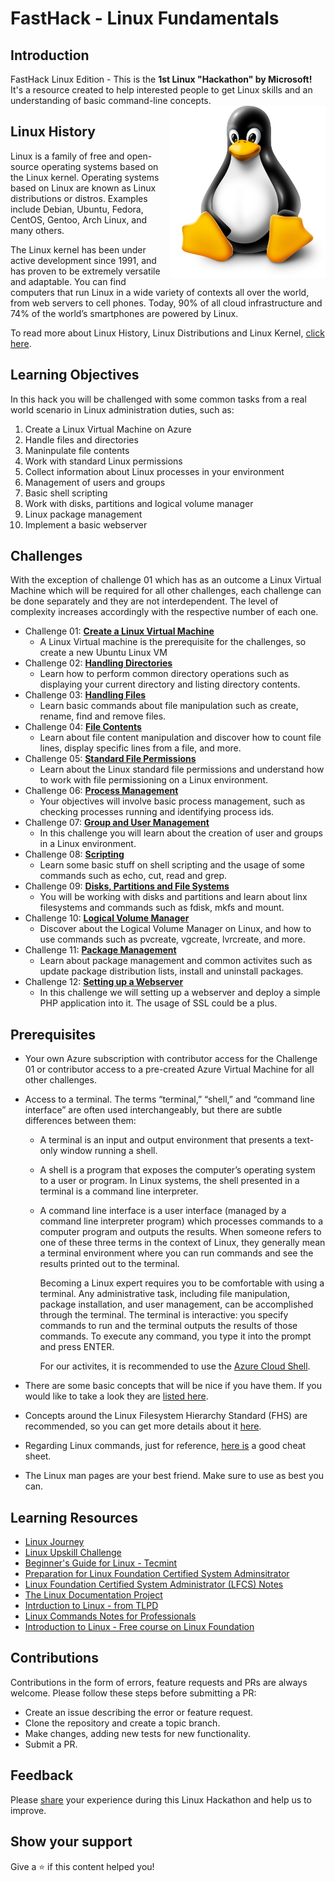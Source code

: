 # FastHack - Linux Fundamentals

## Introduction

FastHack Linux Edition - This is the **1st Linux "Hackathon" by Microsoft!** It's a resource created to help interested people to get Linux skills and an understanding of basic command-line concepts.
<img align="right" src="./Student/resources/images/linuxpenguin.png" width="250"/>

## Linux History

Linux is a family of free and open-source operating systems based on the Linux kernel. Operating systems based on Linux are known as Linux distributions or distros. Examples include Debian, Ubuntu, Fedora, CentOS, Gentoo, Arch Linux, and many others.

The Linux kernel has been under active development since 1991, and has proven to be extremely versatile and adaptable. You can find computers that run Linux in a wide variety of contexts all over the world, from web servers to cell phones. Today, 90% of all cloud infrastructure and 74% of the world’s smartphones are powered by Linux.

To read more about Linux History, Linux Distributions and Linux Kernel, [click here](./Student/resources/linux-history.md).


## Learning Objectives
In this hack you will be challenged with some common tasks from a real world scenario in Linux administration duties, such as:

1. Create a Linux Virtual Machine on Azure
2. Handle files and directories
3. Maninpulate file contents
4. Work with standard Linux permissions
5. Collect information about Linux processes in your environment
6. Management of users and groups
7. Basic shell scripting 
8. Work with disks, partitions and logical volume manager
9. Linux package management 
10. Implement a basic webserver 

## Challenges

With the exception of challenge 01 which has as an outcome a Linux Virtual Machine which will be required for all other challenges, each challenge can be done separately and they are not interdependent. The level of complexity increases accordingly with the respective number of each one.

* Challenge 01: **[Create a Linux Virtual Machine](Student/Challenge-01.md)**
	 - A Linux Virtual machine is the prerequisite for the challenges, so create a new Ubuntu Linux VM
* Challenge 02: **[Handling Directories](Student/Challenge-02.md)**
	 - Learn how to perform common directory operations such as displaying your current directory and listing directory contents.
* Challenge 03: **[Handling Files](Student/Challenge-03.md)**
	 - Learn basic commands about file manipulation such as create, rename, find and remove files.
* Challenge 04: **[File Contents](Student/Challenge-04.md)**
	 - Learn about file content manipulation and discover how to count file lines, display specific lines from a file, and more.
* Challenge 05: **[Standard File Permissions](Student/Challenge-05.md)**
	 - Learn about the Linux standard file permissions and understand how to work with file permissioning on a Linux environment.
* Challenge 06: **[Process Management](Student/Challenge-06.md)**
	 - Your objectives will involve basic process management, such as checking processes running and identifying process ids. 
* Challenge 07: **[Group and User Management](Student/Challenge-07.md)**
	 - In this challenge you will learn about the creation of user and groups in a Linux environment.
* Challenge 08: **[Scripting](Student/Challenge-08.md)**
	 - Learn some basic stuff on shell scripting and the usage of some commands such as echo, cut, read and grep.
* Challenge 09: **[Disks, Partitions and File Systems](Student/Challenge-09.md)**
	 - You will be working with disks and partitions and learn about linx filesystems and commands such as fdisk, mkfs and mount.
* Challenge 10: **[Logical Volume Manager](Student/Challenge-10.md)**
	 - Discover about the Logical Volume Manager on Linux, and how to use commands such as pvcreate, vgcreate, lvrcreate, and more.
* Challenge 11: **[Package Management](Student/Challenge-11.md)**
	 - Learn about package management and common activites such as update package distribution lists, install and uninstall packages.
* Challenge 12: **[Setting up a Webserver](Student/Challenge-12.md)**
	 - In this challenge we will setting up a webserver and deploy a simple PHP application into it. The usage of SSL could be a plus. 
	 
## Prerequisites
- Your own Azure subscription with contributor access for the Challenge 01 or contributor access to a pre-created Azure Virtual Machine for all other challenges.
- Access to a terminal. The terms “terminal,” “shell,” and “command line interface” are often used interchangeably, but there are subtle differences between them:

	* A terminal is an input and output environment that presents a text-only window running a shell.
	* A shell is a program that exposes the computer’s operating system to a user or program. In Linux systems, the shell presented in a terminal is a command line interpreter.
	* A command line interface is a user interface (managed by a command line interpreter program) which processes commands to a computer program and outputs the results.
When someone refers to one of these three terms in the context of Linux, they generally mean a terminal environment where you can run commands and see the results printed out to the terminal.

		Becoming a Linux expert requires you to be comfortable with using a terminal. Any administrative task, including file manipulation, package installation, and user management, can be accomplished through the terminal. The terminal is interactive: you specify commands to run and the terminal outputs the results of those commands. To execute any command, you type it into the prompt and press ENTER.

		For our activites, it is recommended to use the [Azure Cloud Shell](http://shell.azure.com/).


- There are some basic concepts that will be nice if you have them. If you would like to take a look they are [listed here](./Student/resources/concepts.md).
- Concepts around the Linux Filesystem Hierarchy Standard (FHS) are recommended, so you can get more details about it [here](./Student/resources/fhs.md).
- Regarding Linux commands, just for reference, [here is](./Student/resources/commands.md) a good cheat sheet.
- The Linux man pages are your best friend. Make sure to use as best you can.

## Learning Resources

* [Linux Journey](https://linuxjourney.com/)
* [Linux Upskill Challenge](https://linuxupskillchallenge.org/)
* [Beginner's Guide for Linux - Tecmint](https://www.tecmint.com/free-online-linux-learning-guide-for-beginners/)
* [Preparation for Linux Foundation Certified System Adminsitrator](https://github.com/Bes0n/LFCS)
* [Linux Foundation Certified System Administrator (LFCS) Notes](https://github.com/simonesavi/lfcs)
* [The Linux Documentation Project](https://tldp.org/)
* [Intrduction to Linux - from TLPD](https://tldp.org/LDP/intro-linux/intro-linux.pdf)
* [Linux Commands Notes for Professionals](https://goalkicker.com/LinuxBook/LinuxNotesForProfessionals.pdf)
* [Introduction to Linux - Free course on Linux Foundation](https://training.linuxfoundation.org/training/introduction-to-linux/)

## Contributions
Contributions in the form of errors, feature requests and PRs are always welcome. Please follow these steps before submitting a PR:

* Create an issue describing the error or feature request.
* Clone the repository and create a topic branch.
* Make changes, adding new tests for new functionality.
* Submit a PR.

## Feedback
Please [share](https://forms.office.com/r/1W73Y1rrxu) your experience during this Linux Hackathon and help us to improve.

## Show your support
Give a ⭐️ if this content helped you!

